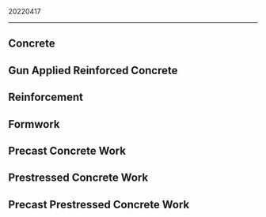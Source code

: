 ﻿20220417

---

## Concrete


## Gun Applied Reinforced Concrete


## Reinforcement


## Formwork


## Precast Concrete Work


## Prestressed Concrete Work


## Precast Prestressed Concrete Work

